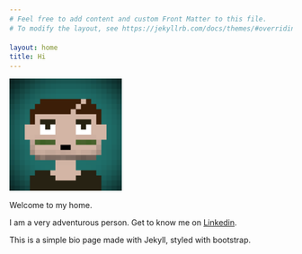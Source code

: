 ```yaml
---
# Feel free to add content and custom Front Matter to this file.
# To modify the layout, see https://jekyllrb.com/docs/themes/#overriding-theme-defaults

layout: home
title: Hi
---
```


<!-- ![alt](nft.png) -->
<img src="nft.png" alt="Pic here" class="imgframe"  width="200" height="200"/>

Welcome to my home.

I am a very adventurous person.  Get to know me on <a href="https://www.linkedin.com/in/hf-t-aa3537152/">Linkedin</a>.

This is a simple bio page made with Jekyll, styled with bootstrap.
